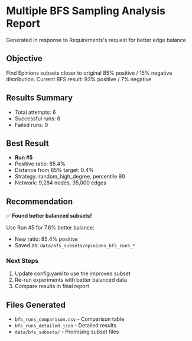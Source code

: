 # Multiple BFS Sampling Analysis Report

Generated in response to Requirements's request for better edge balance

## Objective
Find Epinions subsets closer to original 85% positive / 15% negative distribution.
Current BFS result: 93% positive / 7% negative

## Results Summary
- Total attempts: 6
- Successful runs: 6
- Failed runs: 0

## Best Result
- **Run #5**
- Positive ratio: 85.4%
- Distance from 85% target: 0.4%
- Strategy: random_high_degree, percentile 90
- Network: 9,284 nodes, 35,000 edges

## Recommendation
✅ **Found better balanced subsets!**

Use Run #5 for 7.6% better balance:
- New ratio: 85.4% positive
- Saved as: `data/bfs_subsets/epinions_bfs_run5_*`

### Next Steps
1. Update config.yaml to use the improved subset
2. Re-run experiments with better balanced data
3. Compare results in final report

## Files Generated
- `bfs_runs_comparison.csv` - Comparison table
- `bfs_runs_detailed.json` - Detailed results
- `data/bfs_subsets/` - Promising subset files
